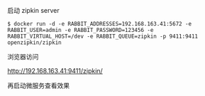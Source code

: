 

启动 zipkin server
```shell
$ docker run -d -e RABBIT_ADDRESSES=192.168.163.41:5672 -e RABBIT_USER=admin -e RABBIT_PASSWORD=123456 -e RABBIT_VIRTUAL_HOST=/dev -e RABBIT_QUEUE=zipkin -p 9411:9411 openzipkin/zipkin
```

浏览器访问

<http://192.168.163.41:9411/zipkin/>

再启动微服务查看效果